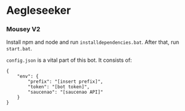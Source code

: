 # Aegleseeker
### Mousey V2

Install npm and node and run `installdependencies.bat`.
After that, run `start.bat`.

`config.json` is a vital part of this bot. It consists of:
```
{
    "env": {
        "prefix": "[insert prefix]",
        "token": "[bot token]",
        "saucenao": "[saucenao API]"
    }
}

```
